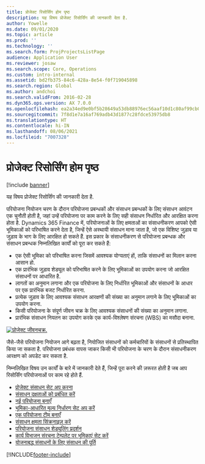 ```yaml
---
title: प्रोजेक्ट रिसोर्सिंग होम पृष्ठ
description: यह विषय प्रोजेक्ट रिसोर्सिंग की जानकारी देता है.
author: Yowelle
ms.date: 09/01/2020
ms.topic: article
ms.prod: ''
ms.technology: ''
ms.search.form: ProjProjectsListPage
audience: Application User
ms.reviewer: josaw
ms.search.scope: Core, Operations
ms.custom: intro-internal
ms.assetid: bd2fb375-84c6-428a-8e54-f0f719045898
ms.search.region: Global
ms.author: andchoi
ms.search.validFrom: 2016-02-28
ms.dyn365.ops.version: AX 7.0.0
ms.openlocfilehash: ea2a34ed9e0bf5b28649a53db88976ec56aaf10d1c80af99cb0856250873a2ab
ms.sourcegitcommit: 7f8d1e7a16af769adb43d1877c28fdce53975db8
ms.translationtype: HT
ms.contentlocale: hi-IN
ms.lasthandoff: 08/06/2021
ms.locfileid: "7007328"
---
```

# <a name="project-resourcing-home-page"></a>प्रोजेक्ट रिसोर्सिंग होम पृष्ठ

[!include [banner](../includes/banner.md)]

यह विषय प्रोजेक्ट रिसोर्सिंग की जानकारी देता है.

परियोजना नियोजन चरण के दौरान परियोजना प्रबन्धकों और संसाधन प्रबन्धकों के लिए संसाधन आवंटन एक चुनौती होती है, जहां उन्हें परियोजना पर काम करने के लिए सही संसाधन निर्धारित और आरक्षित करना होता है. Dynamics 365 Finance में, परियोजनाओं के लिए क्षमताओं का संसाधनीकरण आपको ऐसी भूमिकाओं को परिभाषित करने देता है, जिन्हें ऐसे अस्थायी संसाधन माना जाता है, जो एक विशिष्ट जुड़ाव या जुड़ाव के भाग के लिए आरक्षित हो सकते हैं. इस प्रकार के संसाधनीकरण से परियोजना प्रबन्धक और संसाधन प्रबन्धक निम्नलिखित कार्यों को पूरा कर सकते हैं:

- एक ऐसी भूमिका को परिभाषित करना जिसमें आवश्यक योग्यताएं हों, ताकि संसाधनों का मिलान करना आसान हो.
- एक प्रारंभिक जुड़ाव शेड्यूल को परिभाषित करने के लिए भूमिकाओं का उपयोग करना जो आरक्षित संसाधनों पर आधारित है.
- लागतों का अनुमान लगाना और एक परियोजना के लिए निर्धारित भूमिकाओं और संसाधनों के आधार पर एक प्रारंभिक बजट निर्धारित करना.
- प्रत्येक जुड़ाव के लिए आवश्यक संसाधन आरक्षणों की संख्या का अनुमान लगाने के लिए भूमिकाओं का उपयोग करना.
- किसी परियोजना के संपूर्ण जीवन चक्र के लिए आवश्यक संसाधनों की संख्या का अनुमान लगाना.
- प्रारंभिक संसाधन नियतन का उपयोग करके एक कार्य-विश्लेषण संरचना (WBS) का मसौदा बनाना.

[![प्रोजेक्ट जीवनचक्र.](./media/projectresourcing02-1024x812.jpg)](./media/projectresourcing02.jpg)

जैसे-जैसे परियोजना नियोजन आगे बढ़ता है, नियोजित संसाधनों को कर्मचारियों के संसाधनों से प्रतिस्थापित किया जा सकता है. परियोजना प्रबंधक वापस जाकर किसी भी परियोजना के चरण के दौरान संसाधनीकरण आरक्षण को अपडेट कर सकता है.

निम्नलिखित विषय उन कार्यों के बारे में जानकारी देते हैं, जिन्हें पूरा करने की ज़रूरत होती है जब आप रिसोर्सिंग परियोजनाओं पर काम रहे होते हैं.

- [प्रोजेक्ट संसाधन सेट अप करना](set-up-project-resources.md)
- [संसाधन दक्षताओं को प्रबंधित करें](manage-resource-competencies.md)
- [नई परियोजना बनाएँ](create-new-project.md)
- [भूमिका-आधारित मूल्य निर्धारण सेट अप करें](set-up-role-based-pricing.md)
- [एक परियोजना टीम बनाएँ](create-project-team.md)
- [संसाधन क्षमता सिंक्रनाइज़ करें](synchronize-resource-capacity.md)
- [परियोजना संसाधन शेड्यूलिंग प्रदर्शन](project-scheduling-performance.md)
- [कार्य विभाजन संरचना टेम्पलेट पर भूमिकाएं सेट करें](set-up-roles-wbs-template.md)
- [योजनाबद्ध संसाधनों के लिए संसाधन की पूर्ति](resource-fulfillment-planned-resources.md)


[!INCLUDE[footer-include](../includes/footer-banner.md)]